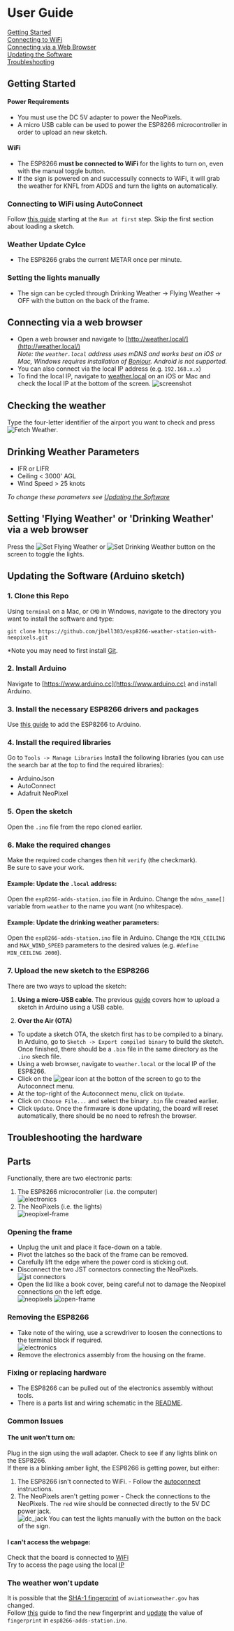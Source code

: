 # User Guide
[Getting Started](#Getting-Started)  
[Connecting to WiFi](#Connecting-to-WiFi-using-AutoConnect)  
[Connecting via a Web Browser](#Connecting-via-a-web-browser)  
[Updating the Software](#Updating-the-Software-(Arduino-sketch))  
[Troubleshooting](#Troubleshooting-the-hardware)  


## Getting Started
#### Power Requirements
* You must use the DC 5V adapter to power the NeoPixels.  
* A micro USB cable can be used to power the ESP8266 microcontroller in order to upload an new sketch.

#### WiFi
* The ESP8266 **must be connected to WiFi** for the lights to turn on, even with the manual toggle button.
* If the sign is powered on and successully connects to WiFi, it will grab the weather for KNFL from ADDS and turn the lights on automatically.

### Connecting to WiFi using AutoConnect
Follow [this guide](https://hieromon.github.io/AutoConnect/gettingstarted.html) starting at the `Run at first` step. Skip the first section about loading a sketch.

### Weather Update Cylce 
* The ESP8266 grabs the current METAR once per minute.

### Setting the lights manually
* The sign can be cycled through Drinking Weather -> Flying Weather -> OFF with the button on the back of the frame.

## Connecting via a web browser  
* Open a web browser and navigate to [http://weather.local/](http://weather.local/)  
*Note: the `weather.local` address uses mDNS and works best on iOS or Mac, Windows requires installation of [Bonjour](https://support.apple.com/kb/DL999?viewlocale=en_US&locale=en_US). Android is not supported.*  
* You can also connect via the local IP address (e.g. `192.168.x.x`)  
* To find the local IP, navigate to [weather.local](http://weather.local/) on an iOS or Mac and check the local IP at the bottom of the screen. 
![screenshot](https://github.com/jbell303/esp8266-weather-station-with-neopixels/blob/master/media/wx_screen.PNG) 

## Checking the weather
Type the four-letter identifier of the airport you want to check and press ![Fetch Weather](https://github.com/jbell303/esp8266-weather-station-with-neopixels/blob/master/media/fetch_button.PNG). 

## Drinking Weather Parameters
* IFR or LIFR  
* Ceiling < 3000' AGL  
* Wind Speed > 25 knots  

*To change these parameters see [Updating the Software](#Updating-the-Software-(Arduino-sketch))*

## Setting 'Flying Weather' or 'Drinking Weather' via a web browser
Press the ![Set Flying Weather](https://github.com/jbell303/esp8266-weather-station-with-neopixels/blob/master/media/fly_button.PNG) or ![Set Drinking Weather](https://github.com/jbell303/esp8266-weather-station-with-neopixels/blob/master/media/drink_button.PNG) button on the screen to toggle the lights.

## Updating the Software (Arduino sketch)
### 1. Clone this Repo
Using  `terminal` on a Mac, or `CMD` in Windows, navigate to the directory you want to install the software and type: 
```
git clone https://github.com/jbell303/esp8266-weather-station-with-neopixels.git
```  
*Note you may need to first install [Git](https://git-scm.com/).

### 2. Install Arduino 
Navigate to [https://www.arduino.cc](https://www.arduino.cc) and install Arduino.

### 3. Install the necessary ESP8266 drivers and packages
Use [this guide](https://learn.adafruit.com/adafruit-io-basics-esp8266-arduino/using-arduino-ide) to add the ESP8266 to Arduino.

### 4. Install the required libraries
Go to `Tools -> Manage Libraries`
Install the following libraries (you can use the search bar at the top to find the required libraries):
* ArduinoJson
* AutoConnect
* Adafruit NeoPixel

### 5. Open the sketch
Open the `.ino` file from the repo cloned earlier.

### 6. Make the required changes
Make the required code changes then hit `verify` (the checkmark).  
Be sure to save your work.

#### Example: Update the `.local` address:
Open the `esp8266-adds-station.ino` file in Arduino.
Change the `mdns_name[]` variable from `weather` to the name you want (no whitespace).

#### Example: Update the drinking weather parameters:
Open the `esp8266-adds-station.ino` file in Arduino.
Change the `MIN_CEILING` and `MAX_WIND_SPEED` parameters to the desired values (e.g. `#define MIN_CEILING 2000`).

### 7. Upload the new sketch to the ESP8266
There are two ways to upload the sketch:  
1. **Using a micro-USB cable**. The previous [guide](https://learn.adafruit.com/adafruit-io-basics-esp8266-arduino/using-arduino-ide) covers how to upload a sketch in Arduino using a USB cable.

2. **Over the Air (OTA)** 
* To update a sketch OTA, the sketch first has to be compiled to a binary. In Arduino, go to `Sketch -> Export compiled binary` to build the sketch. Once finished, there should be a `.bin` file in the same directory as the `.ino` skech file.
* Using a web browser, navigate to `weather.local` or the local IP of the ESP8266.
* Click on the ![gear icon](https://github.com/jbell303/esp8266-weather-station-with-neopixels/blob/master/media/gear.PNG) at the botton of the screen to go to the Autoconnect menu.
* At the top-right of the Autoconnect menu, click on `Update`.
* Click on `Choose File...` and select the binary `.bin` file created earlier.
* Click `Update`. Once the firmware is done updating, the board will reset automatically, there should be no need to refresh the browser.

## Troubleshooting the hardware
## Parts
Functionally, there are two electronic parts:  
1. The ESP8266 microcontroller (i.e. the computer)  
![electronics](https://github.com/jbell303/esp8266-weather-station-with-neopixels/blob/master/media/electronics.png)
2. The NeoPixels (i.e. the lights)  
![neopixel-frame](https://github.com/jbell303/esp8266-weather-station-with-neopixels/blob/master/media/frame_open.png)

### Opening the frame
* Unplug the unit and place it face-down on a table.
* Pivot the latches so the back of the frame can be removed.
* Carefully lift the edge where the power cord is sticking out.
* Disconnect the two JST connectors connecting the NeoPixels.  
![jst connectors](https://github.com/jbell303/esp8266-weather-station-with-neopixels/blob/master/media/jst.png)
* Open the lid like a book cover, being careful not to damage the Neopixel connections on the left edge.  
![neopixels](https://github.com/jbell303/esp8266-weather-station-with-neopixels/blob/master/media/neopixel.png)
![open-frame](https://github.com/jbell303/esp8266-weather-station-with-neopixels/blob/master/media/frame_open.png)


### Removing the ESP8266
* Take note of the wiring, use a screwdriver to loosen the connections to the terminal block if required.  
![electronics](https://github.com/jbell303/esp8266-weather-station-with-neopixels/blob/master/media/electronics.png)
* Remove the electronics assembly from the housing on the frame.

### Fixing or replacing hardware
* The ESP8266 can be pulled out of the electronics assembly without tools.
* There is a parts list and wiring schematic in the [README](https://github.com/jbell303/esp8266-weather-station-with-neopixels/blob/master/README.md).

### Common Issues
#### The unit won't turn on: 
Plug in the sign using the wall adapter. Check to see if any lights blink on the ESP8266.  
If there is a blinking amber light, the ESP8266 is getting power, but either:
1. The ESP8266 isn't connected to WiFi. - Follow the [autoconnect](#Connecting-to-WiFi-using-AutoConnect) instructions.
2. The NeoPixels aren't getting power - Check the connections to the NeoPixels. The `red` wire should be connected directly to the 5V DC power jack.  
![dc_jack](https://github.com/jbell303/esp8266-weather-station-with-neopixels/blob/master/media/dc_jack.png)
You can test the lights manually with the button on the back of the sign.

#### I can't access the webpage:
Check that the board is connected to [WiFi](#Connecting-to-WiFi-using-AutoConnect)  
Try to access the page using the local [IP](#Connecting-via-a-web-browser)

### The weather won't update
It is possible that the [SHA-1 fingerprint](https://en.wikipedia.org/wiki/Public_key_fingerprint) of `aviationweather.gov` has changed.  
Follow [this](https://arduino-esp8266.readthedocs.io/en/latest/esp8266wifi/client-secure-examples.html#how-to-verify-server-s-identity) guide to find the new fingerprint and [update](#Updating-the-Software-(Arduino-sketch)) the value of `fingerprint` in `esp8266-adds-station.ino`.








